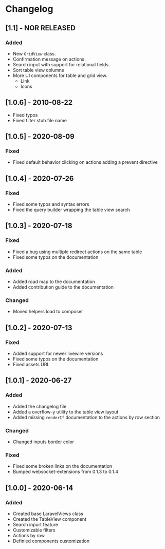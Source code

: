 # Changelog

## [1.1] - NOR RELEASED
### Added
- New `GridView` class.
- Confirmation message on actions.
- Search input with support for relational fields.
- Sort table view columns
- More UI components for table and grid view.
  - Link
  - Icons

## [1.0.6] - 2010-08-22
- Fixed typos
- Fixed filter stub file name

## [1.0.5] - 2020-08-09
### Fixed
- Fixed default behavior clicking on actions adding a prevent directive

## [1.0.4] - 2020-07-26
### Fixed
- Fixed some typos and syntax errors
- Fixed the query builder wrapping the table view search

## [1.0.3] - 2020-07-18
### Fixed
- Fixed a bug using multiple redirect actions on the same table
- Fixed some typos on the documentation

### Added
- Added road map to the documentation
- Added contribution guide to the documentation

### Changed
- Moved helpers load to composer

## [1.0.2] - 2020-07-13
### Fixed
- Added support for newer livewire versions
- Fixed some typos on the documentation
- Fixed assets URL

## [1.0.1] - 2020-06-27
### Added
- Added the changelog file
- Added a overflow-y utility to the table view layout
- Added missing `renderIf` documentation to the actions by row section
### Changed
- Changed inputs border color
### Fixed
- Fixed some broken links on the documentation
- Bumped websocket-extensions from 0.1.3 to 0.1.4

## [1.0.0] - 2020-06-14
### Added
- Created base LaravelViews class
- Created the TableView component
 - Search inpurt feature
 - Customizable filters
 - Actions by row
- Definied components customization